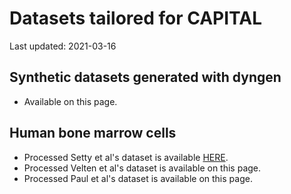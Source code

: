 # Datasets tailored for CAPITAL

Last updated: 2021-03-16

## Synthetic datasets generated with dyngen
* Available on this page.

## Human bone marrow cells
* Processed Setty et al's dataset is available [HERE](http://www.med.osaka-u.ac.jp/pub/rna/ykato/project/capital/).
* Processed Velten et al's dataset is available on this page.
* Processed Paul et al's dataset is available on this page.